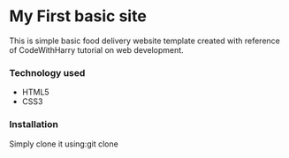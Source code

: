 <h1>My First basic site</h1>
<p>This is simple basic food delivery website template created with reference of CodeWithHarry tutorial on web development.</p>
<h3>Technology used</h3>
<ul>
<li>HTML5</li>
<li>CSS3</li>
</ul>
<h3>Installation</h3>
<p>Simply clone it using:git clone</p>
